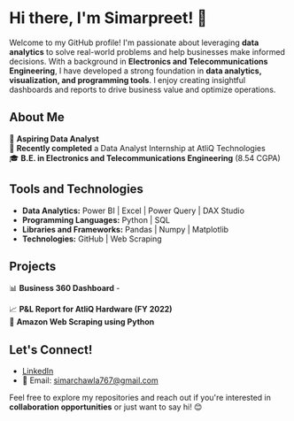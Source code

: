 # Hi there, I'm Simarpreet! 👋  
Welcome to my GitHub profile! I'm passionate about leveraging **data analytics** to solve real-world problems and help businesses make informed decisions. With a background in **Electronics and Telecommunications Engineering**, I have developed a strong foundation in **data analytics, visualization, and programming tools**. I enjoy creating insightful dashboards and reports to drive business value and optimize operations.  

## About Me  
💼 **Aspiring Data Analyst**  
🌱 **Recently completed** a Data Analyst Internship at AtliQ Technologies  
🎓 **B.E. in Electronics and Telecommunications Engineering** (8.54 CGPA)  

## Tools and Technologies  
- **Data Analytics:** Power BI | Excel | Power Query | DAX Studio  
- **Programming Languages:** Python | SQL  
- **Libraries and Frameworks:** Pandas | Numpy | Matplotlib  
- **Technologies:** GitHub | Web Scraping  

## Projects  
📊 **Business 360 Dashboard**  -

📈 **P&L Report for AtliQ Hardware (FY 2022)**  
🐍 **Amazon Web Scraping using Python**  
 

## Let's Connect!  
- [LinkedIn](http://www.linkedin.com/in/simarpreet15)  
- 📧 Email: [simarchawla767@gmail.com](mailto:simarchawla767@gmail.com)  

Feel free to explore my repositories and reach out if you're interested in **collaboration opportunities** or just want to say hi! 😊


